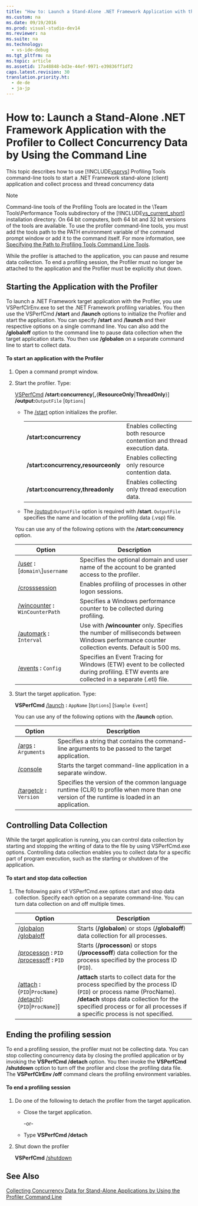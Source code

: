 ```yaml
---
title: "How to: Launch a Stand-Alone .NET Framework Application with the Profiler to Collect Concurrency Data by Using the Command Line"
ms.custom: na
ms.date: 09/19/2016
ms.prod: visual-studio-dev14
ms.reviewer: na
ms.suite: na
ms.technology: 
  - vs-ide-debug
ms.tgt_pltfrm: na
ms.topic: article
ms.assetid: 17a48848-bd3e-44ef-9971-e39836ff1df2
caps.latest.revision: 30
translation.priority.ht: 
  - de-de
  - ja-jp
---
```

# How to: Launch a Stand-Alone .NET Framework Application with the Profiler to Collect Concurrency Data by Using the Command Line
This topic describes how to use [!INCLUDE[vsprvs](../vs140/includes/vsprvs_md.md)] Profiling Tools command-line tools to start a .NET Framework stand-alone (client) application and collect process and thread concurrency data  
  
> [!NOTE]
>  Command-line tools of the Profiling Tools are located in the \Team Tools\Performance Tools subdirectory of the [!INCLUDE[vs_current_short](../vs140/includes/vs_current_short_md.md)] installation directory. On 64 bit computers, both 64 bit and 32 bit versions of the tools are available. To use the profiler command-line tools, you must add the tools path to the PATH environment variable of the command prompt window or add it to the command itself. For more information, see [Specifying the Path to Profiling Tools Command Line Tools](../vs140/Specifying-the-Path-to-Profiling-Tools-Command-Line-Tools.md).  
  
 While the profiler is attached to the application, you can pause and resume data collection. To end a profiling session, the Profiler must no longer be attached to the application and the Profiler must be explicitly shut down.  
  
## Starting the Application with the Profiler  
 To launch a .NET Framework target application with the Profiler, you use VSPerfClrEnv.exe to set the .NET Framework profiling variables. You then use the VSPerfCmd **/start** and **/launch** options to initialize the Profiler and start the application. You can specify **/start** and **/launch** and their respective options on a single command line. You can also add the **/globaloff** option to the command line to pause data collection when the target application starts. You then use **/globalon** on a separate command line to start to collect data.  
  
#### To start an application with the Profiler  
  
1.  Open a command prompt window.  
  
2.  Start the profiler. Type:  
  
     [VSPerfCmd](../vs140/VSPerfCmd.md) **/start:concurrency**[**,**{**ResourceOnly**&#124;**ThreadOnly**}] **/output:**`OutputFile` [`Options`]  
  
    -   The [/start](../vs140/Start.md) option initializes the profiler.  
  
        |||  
        |-|-|  
        |**/start:concurrency**|Enables collecting both resource contention and thread execution data.|  
        |**/start:concurrency,resourceonly**|Enables collecting only resource contention data.|  
        |**/start:concurrency,threadonly**|Enables collecting only thread execution data.|  
  
    -   The [/output](../vs140/Output.md)**:**`OutputFile` option is required with **/start**. `OutputFile` specifies the name and location of the profiling data (.vsp) file.  
  
     You can use any of the following options with the **/start:concurrency** option.  
  
    |Option|Description|  
    |------------|-----------------|  
    |[/user](../vs140/User--VSPerfCmd-.md) **:**[`domain\`]`username`|Specifies the optional domain and user name of the account to be granted access to the profiler.|  
    |[/crosssession](../vs140/CrossSession.md)|Enables profiling of processes in other logon sessions.|  
    |[/wincounter](../vs140/WinCounter.md) **:** `WinCounterPath`|Specifies a Windows performance counter to be collected during profiling.|  
    |[/automark](../vs140/AutoMark.md) **:** `Interval`|Use with **/wincounter** only. Specifies the number of milliseconds between Windows performance counter collection events. Default is 500 ms.|  
    |[/events](../vs140/Events--VSPerfCmd-.md) **:** `Config`|Specifies an Event Tracing for Windows (ETW) event to be collected during profiling. ETW events are collected in a separate (.etl) file.|  
  
3.  Start the target application. Type:  
  
     **VSPerfCmd**  [/launch](../vs140/Launch.md) **:** `AppName` [`Options`] [`Sample Event`]  
  
     You can use any of the following options with the **/launch** option.  
  
    |Option|Description|  
    |------------|-----------------|  
    |[/args](../vs140/Args.md) **:** `Arguments`|Specifies a string that contains the command-line arguments to be passed to the target application.|  
    |[/console](../vs140/Console.md)|Starts the target command-line application in a separate window.|  
    |[/targetclr](../vs140/TargetCLR.md) **:** `Version`|Specifies the version of the common language runtime (CLR) to profile when more than one version of the runtime is loaded in an application.|  
  
## Controlling Data Collection  
 While the target application is running, you can control data collection by starting and stopping the writing of data to the file by using VSPerfCmd.exe options. Controlling data collection enables you to collect data for a specific part of program execution, such as the starting or shutdown of the application.  
  
#### To start and stop data collection  
  
1.  The following pairs of VSPerfCmd.exe options start and stop data collection. Specify each option on a separate command-line. You can turn data collection on and off multiple times.  
  
    |Option|Description|  
    |------------|-----------------|  
    |[/globalon /globaloff](../vs140/GlobalOn-and-GlobalOff.md)|Starts (**/globalon**) or stops (**/globaloff**) data collection for all processes.|  
    |[/processon](../vs140/ProcessOn-and-ProcessOff.md) **:** `PID` [/processoff](../vs140/ProcessOn-and-ProcessOff.md) **:** `PID`|Starts (**/processon**) or stops (**/processoff**) data collection for the process specified by the process ID (`PID`).|  
    |[/attach](../vs140/Attach.md) **:**{`PID`&#124;`ProcName`} [/detach](../vs140/Detach.md)[**:**{`PID`&#124;`ProcName`}]|**/attach** starts to collect data for the process specified by the process ID (`PID`) or process name (ProcName). **/detach** stops data collection for the specified process or for all processes if a specific process is not specified.|  
  
## Ending the profiling session  
 To end a profiling session, the profiler must not be collecting data. You can stop collecting concurrency data by closing the profiled application or by invoking the **VSPerfCmd /detach** option. You then invoke the **VSPerfCmd /shutdown** option to turn off the profiler and close the profiling data file. The **VSPerfClrEnv /off** command clears the profiling environment variables.  
  
#### To end a profiling session  
  
1.  Do one of the following to detach the profiler from the target application.  
  
    -   Close the target application.  
  
         -or-  
  
    -   Type **VSPerfCmd /detach**  
  
2.  Shut down the profiler  
  
     **VSPerfCmd**  [/shutdown](../vs140/Shutdown.md)  
  
## See Also  
 [Collecting Concurrency Data for Stand-Alone Applications by Using the Profiler Command Line](../vs140/Collecting-Concurrency-Data-for-Stand-Alone-Applications-by-Using-the-Profiler-Command-Line.md)